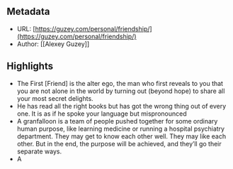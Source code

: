 ## Metadata
* URL: [https://guzey.com/personal/friendship/](https://guzey.com/personal/friendship/)
* Author: [[Alexey Guzey]]

## Highlights
* The First [Friend] is the alter ego, the man who first reveals to you that you are not alone in the world by turning out (beyond hope) to share all your most secret delights.
* He has read all the right books but has got the wrong thing out of every one. It is as if he spoke your language but mispronounced
* A granfalloon is a team of people pushed together for some ordinary human purpose, like learning medicine or running a hospital psychiatry department. They may get to know each other well. They may like each other. But in the end, the purpose will be achieved, and they’ll go their separate ways.
* A